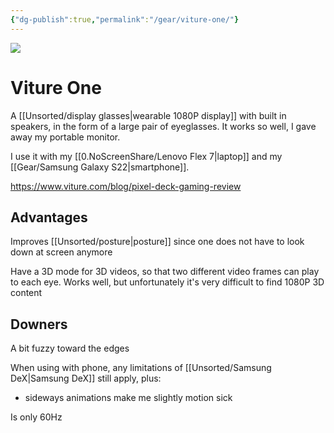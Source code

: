 ```yaml
---
{"dg-publish":true,"permalink":"/gear/viture-one/"}
---
```


![](https://res.cloudinary.com/didjqvf50/image/upload/v1721716961/viture-one_oj8vvl.jpg)

# Viture One

A [[Unsorted/display glasses\|wearable 1080P display]] with built in speakers,  in the form of a large pair of eyeglasses. It works so well, I gave away my portable monitor.

I use it with my [[0.NoScreenShare/Lenovo Flex 7\|laptop]] and my [[Gear/Samsung Galaxy S22\|smartphone]].


https://www.viture.com/blog/pixel-deck-gaming-review


## Advantages

Improves [[Unsorted/posture\|posture]] since one does not have to look down at screen anymore

Have a 3D mode for 3D videos, so that two different video frames can play to each eye. Works well, but unfortunately it's very difficult to find 1080P 3D content

## Downers

A bit fuzzy toward the edges

When using with phone, any limitations of [[Unsorted/Samsung DeX\|Samsung DeX]]  still apply, plus:
- sideways animations make me slightly motion sick

Is only 60Hz